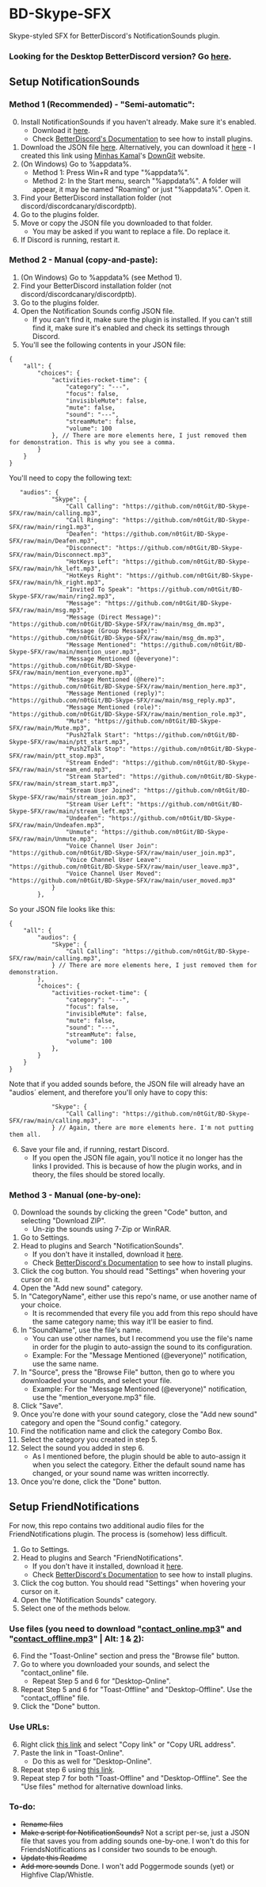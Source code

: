 # BD-Skype-SFX
Skype-styled SFX for BetterDiscord's NotificationSounds plugin.
### Looking for the Desktop BetterDiscord version? Go [here](https://github.com/n0tGit/Aliucord-Skype-SFX).

## Setup NotificationSounds
### Method 1 (Recommended) - "Semi-automatic":
0. Install NotificationSounds if you haven't already. Make sure it's enabled.
   - Download it [here](https://betterdiscord.app/plugin/NotificationSounds).
   - Check [BetterDiscord's Documentation](https://docs.betterdiscord.app/users/#plugins) to see how to install plugins.
1. Download the JSON file [here](https://github.com/n0tGit/BD-Skype-SFX/raw/main/NotificationSounds.config.json). Alternatively, you can download it [here](https://minhaskamal.github.io/DownGit/#/home?url=https://github.com/n0tGit/BD-Skype-SFX/blob/main/NotificationSounds.config.json) - I created this link using [Minhas Kamal](https://github.com/MinhasKamal)'s [DownGit](https://github.com/MinhasKamal/DownGit) website.
2. (On Windows) Go to %appdata%.
   - Method 1: Press Win+R and type "%appdata%".
   - Method 2: In the Start menu, search "%appdata%". A folder will appear, it may be named "Roaming" or just "%appdata%". Open it.
3. Find your BetterDiscord installation folder (not discord/discordcanary/discordptb).
4. Go to the plugins folder.
5. Move or copy the JSON file you downloaded to that folder.
   - You may be asked if you want to replace a file. Do replace it.
6. If Discord is running, restart it.

### Method 2 - Manual (copy-and-paste):
1. (On Windows) Go to %appdata% (see Method 1).
2. Find your BetterDiscord installation folder (not discord/discordcanary/discordptb).
3. Go to the plugins folder.
4. Open the Notification Sounds config JSON file.
   - If you can't find it, make sure the plugin is installed. If you can't still find it, make sure it's enabled and check its settings through Discord.
5. You'll see the following contents in your JSON file:
```
{
	"all": {
		"choices": {
			"activities-rocket-time": {
				"category": "---",
				"focus": false,
				"invisibleMute": false,
				"mute": false,
				"sound": "---",
				"streamMute": false,
				"volume": 100
			}, // There are more elements here, I just removed them for demonstration. This is why you see a comma.
		}
	}
}
```
You'll need to copy the following text:
```
   "audios": {
			"Skype": {
				"Call Calling": "https://github.com/n0tGit/BD-Skype-SFX/raw/main/calling.mp3",
				"Call Ringing": "https://github.com/n0tGit/BD-Skype-SFX/raw/main/ring1.mp3",
				"Deafen": "https://github.com/n0tGit/BD-Skype-SFX/raw/main/Deafen.mp3",
				"Disconnect": "https://github.com/n0tGit/BD-Skype-SFX/raw/main/Disconnect.mp3",
				"HotKeys Left": "https://github.com/n0tGit/BD-Skype-SFX/raw/main/hk_left.mp3",
				"HotKeys Right": "https://github.com/n0tGit/BD-Skype-SFX/raw/main/hk_right.mp3",
				"Invited To Speak": "https://github.com/n0tGit/BD-Skype-SFX/raw/main/ring2.mp3",
				"Message": "https://github.com/n0tGit/BD-Skype-SFX/raw/main/msg.mp3",
				"Message (Direct Message)": "https://github.com/n0tGit/BD-Skype-SFX/raw/main/msg_dm.mp3",
				"Message (Group Message)": "https://github.com/n0tGit/BD-Skype-SFX/raw/main/msg_dm.mp3",
				"Message Mentioned": "https://github.com/n0tGit/BD-Skype-SFX/raw/main/mention_user.mp3",
				"Message Mentioned (@everyone)": "https://github.com/n0tGit/BD-Skype-SFX/raw/main/mention_everyone.mp3",
				"Message Mentioned (@here)": "https://github.com/n0tGit/BD-Skype-SFX/raw/main/mention_here.mp3",
				"Message Mentioned (reply)": "https://github.com/n0tGit/BD-Skype-SFX/raw/main/msg_reply.mp3",
				"Message Mentioned (role)": "https://github.com/n0tGit/BD-Skype-SFX/raw/main/mention_role.mp3",
				"Mute": "https://github.com/n0tGit/BD-Skype-SFX/raw/main/Mute.mp3",
				"Push2Talk Start": "https://github.com/n0tGit/BD-Skype-SFX/raw/main/ptt_start.mp3",
				"Push2Talk Stop": "https://github.com/n0tGit/BD-Skype-SFX/raw/main/ptt_stop.mp3",
				"Stream Ended": "https://github.com/n0tGit/BD-Skype-SFX/raw/main/stream_end.mp3",
				"Stream Started": "https://github.com/n0tGit/BD-Skype-SFX/raw/main/stream_start.mp3",
				"Stream User Joined": "https://github.com/n0tGit/BD-Skype-SFX/raw/main/stream_join.mp3",
				"Stream User Left": "https://github.com/n0tGit/BD-Skype-SFX/raw/main/stream_left.mp3",
				"Undeafen": "https://github.com/n0tGit/BD-Skype-SFX/raw/main/Undeafen.mp3",
				"Unmute": "https://github.com/n0tGit/BD-Skype-SFX/raw/main/Unmute.mp3",
				"Voice Channel User Join": "https://github.com/n0tGit/BD-Skype-SFX/raw/main/user_join.mp3",
				"Voice Channel User Leave": "https://github.com/n0tGit/BD-Skype-SFX/raw/main/user_leave.mp3",
				"Voice Channel User Moved": "https://github.com/n0tGit/BD-Skype-SFX/raw/main/user_moved.mp3"
			}
		},
```
So your JSON file looks like this:
```
{
	"all": {
		"audios": {
			"Skype": {
				"Call Calling": "https://github.com/n0tGit/BD-Skype-SFX/raw/main/calling.mp3",
			} // There are more elements here, I just removed them for demonstration.
		},
		"choices": {
			"activities-rocket-time": {
				"category": "---",
				"focus": false,
				"invisibleMute": false,
				"mute": false,
				"sound": "---",
				"streamMute": false,
				"volume": 100
			},
		}
	}
}
```
Note that if you added sounds before, the JSON file will already have an "audios´ element, and therefore you'll only have to copy this:
```
			"Skype": {
				"Call Calling": "https://github.com/n0tGit/BD-Skype-SFX/raw/main/calling.mp3",
			} // Again, there are more elements here. I'm not putting them all.
```
6. Save your file and, if running, restart Discord.
   - If you open the JSON file again, you'll notice it no longer has the links I provided. This is because of how the plugin works, and in theory, the files should be stored locally.

### Method 3 - Manual (one-by-one):
0. Download the sounds by clicking the green "Code" button, and selecting "Download ZIP".
   - Un-zip the sounds using 7-Zip or WinRAR.
2. Go to Settings.
3. Head to plugins and Search "NotificationSounds".
   - If you don't have it installed, download it [here](https://betterdiscord.app/plugin/NotificationSounds).
   - Check [BetterDiscord's Documentation](https://docs.betterdiscord.app/users/#plugins) to see how to install plugins.
4. Click the cog button. You should read "Settings" when hovering your cursor on it.
5. Open the "Add new sound" category.
6. In "CategoryName", either use this repo's name, or use another name of your choice.
   - It is recommended that every file you add from this repo should have the same category name; this way it'll be easier to find.
7. In "SoundName", use the file's name.
   - You can use other names, but I recommend you use the file's name in order for the plugin to auto-assign the sound to its configuration.
   - Example: For the "Message Mentioned (\@everyone)" notification, use the same name.
8. In "Source", press the "Browse File" button, then go to where you downloaded your sounds, and select your file.
   - Example: For the "Message Mentioned (\@everyone)" notification, use the "mention_everyone.mp3" file.
9. Click "Save".
10. Once you're done with your sound category, close the "Add new sound" category and open the "Sound config." category.
11. Find the notification name and click the category Combo Box.
12. Select the category you created in step 5.
13. Select the sound you added in step 6.
    - As I mentioned before, the plugin should be able to auto-assign it when you select the category. Either the default sound name has changed, or your sound name was written incorrectly.
14. Once you're done, click the "Done" button.

## Setup FriendNotifications
For now, this repo contains two additional audio files for the FriendNotifications plugin. The process is (somehow) less difficult.

1. Go to Settings.
2. Head to plugins and Search "FriendNotifications".
   - If you don't have it installed, download it [here](https://betterdiscord.app/plugin/FriendNotifications).
   - Check [BetterDiscord's Documentation](https://docs.betterdiscord.app/users/#plugins) to see how to install plugins.
3. Click the cog button. You should read "Settings" when hovering your cursor on it.
4. Open the "Notification Sounds" category.
5. Select one of the methods below.

### Use files (you need to download "[contact_online.mp3](https://github.com/n0tGit/BD-Skype-SFX/raw/main/contact_online.mp3)" and "[contact_offline.mp3](https://github.com/n0tGit/BD-Skype-SFX/raw/main/contact_offline.mp3)" | Alt: [1](https://minhaskamal.github.io/DownGit/#/home?url=https://github.com/n0tGit/BD-Skype-SFX/raw/main/contact_online.mp3) & [2](https://minhaskamal.github.io/DownGit/#/home?url=https://github.com/n0tGit/BD-Skype-SFX/raw/main/contact_offline.mp3)):
6. Find the "Toast-Online" section and press the "Browse file" button.
7. Go to where you downloaded your sounds, and select the "contact_online" file.
   - Repeat Step 5 and 6 for "Desktop-Online".
8. Repeat Step 5 and 6 for "Toast-Offline" and "Desktop-Offline". Use the "contact_offline" file.
9. Click the "Done" button.

### Use URLs:
6. Right click [this link](https://github.com/n0tGit/BD-Skype-SFX/raw/main/contact_online.mp3) and select "Copy link" or "Copy URL address".
7. Paste the link in "Toast-Online".
   - Do this as well for "Desktop-Online".
8. Repeat step 6 using [this link](https://github.com/n0tGit/BD-Skype-SFX/raw/main/contact_offline.mp3).
9. Repeat step 7 for both "Toast-Offline" and "Desktop-Offline".
See the "Use files" method for alternative download links.

### To-do:
- ~~Rename files~~
- ~~Make a script for NotificationSounds?~~ Not a script per-se, just a JSON file that saves you from adding sounds one-by-one. I won't do this for FriendsNotifications as I consider two sounds to be enough.
- ~~Update this Readme~~
- ~~Add more sounds~~ Done. I won't add Poggermode sounds (yet) or Highfive Clap/Whistle.
